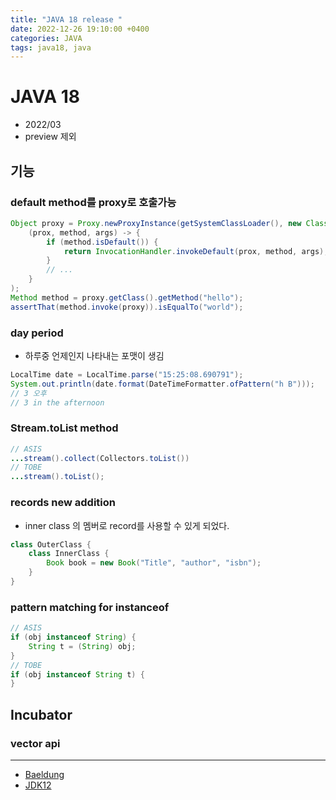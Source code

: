 ```yaml
---
title: "JAVA 18 release "
date: 2022-12-26 19:10:00 +0400
categories: JAVA
tags: java18, java
---
```

# JAVA 18
- 2022/03
- preview 제외
## 기능
### default method를 proxy로 호출가능
```java
Object proxy = Proxy.newProxyInstance(getSystemClassLoader(), new Class<?>[] { HelloWorld.class },
    (prox, method, args) -> {
        if (method.isDefault()) {
            return InvocationHandler.invokeDefault(prox, method, args);
        }
        // ...
    }
);
Method method = proxy.getClass().getMethod("hello");
assertThat(method.invoke(proxy)).isEqualTo("world");
```
### day period
- 하루중 언제인지 나타내는 포맷이 생김
```java
LocalTime date = LocalTime.parse("15:25:08.690791");
System.out.println(date.format(DateTimeFormatter.ofPattern("h B")));
// 3 오후
// 3 in the afternoon
```
### Stream.toList method
```java
// ASIS
...stream().collect(Collectors.toList())
// TOBE
...stream().toList();
```

### records new addition
- inner class 의 멤버로 record를 사용할 수 있게 되었다.
```java
class OuterClass {
    class InnerClass {
        Book book = new Book("Title", "author", "isbn");
    }
}
```

### pattern matching for instanceof
```java
// ASIS
if (obj instanceof String) {
    String t = (String) obj;
}
// TOBE
if (obj instanceof String t) {
}
```
## Incubator
### vector api



------
- [Baeldung](https://www.baeldung.com/java-16-new-features)
- [JDK12](https://openjdk.org/projects/jdk/16/)
